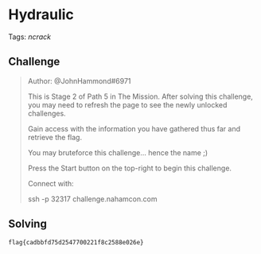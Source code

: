 # Hydraulic

Tags: _ncrack_

## Challenge

>Author: @JohnHammond#6971
>
>This is Stage 2 of Path 5 in The Mission. After solving this challenge, you may need to refresh the page to see the newly unlocked challenges.
>
>Gain access with the information you have gathered thus far and retrieve the flag.
>
>You may bruteforce this challenge... hence the name ;)
>
>Press the Start button on the top-right to begin this challenge.
>
>Connect with:
>
>ssh -p 32317 challenge.nahamcon.com
>



## Solving


`flag{cadbbfd75d2547700221f8c2588e026e}`
